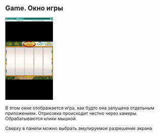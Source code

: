 ## Game. Окно игры
<img src="game.png" width="30%">

В этом окне отображается игра, как будто она запущена отдельным приложением. Отрисовка происходит честно через камеры. Обрабатываются клики мышкой.

Сверху в панели можно выбрать эмулируемое разрешение экрана